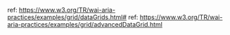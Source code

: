 
ref: https://www.w3.org/TR/wai-aria-practices/examples/grid/dataGrids.html#
ref: https://www.w3.org/TR/wai-aria-practices/examples/grid/advancedDataGrid.html
